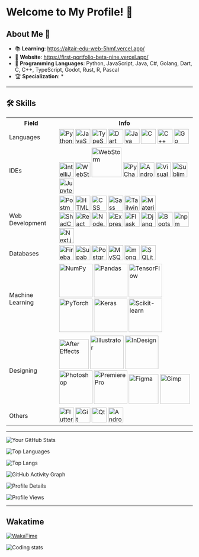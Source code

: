 # Welcome to My Profile! 👋

## About Me 🌟

- 📚 **Learning**: https://altair-edu-web-5hmf.vercel.app/
- 🔮 **Website**: https://first-portfolio-beta-nine.vercel.app/
- 🧠 **Programming Languages**: Python, JavaScript, Java, C#, Golang, Dart, C, C++, TypeScript, Godot, Rust, R, Pascal
- 🏆 **Specialization**: *

---

## 🛠️ Skills

<div>
	<table>
	<tr><th>Field</th><th>Info</th></tr>
		<tr>
		<td>Languages</td>
		<td>
		<img width="40" src="https://user-images.githubusercontent.com/25181517/183423507-c056a6f9-1ba8-4312-a350-19bcbc5a8697.png" alt="Python" title="Python"/>
		<img width="40" src="https://user-images.githubusercontent.com/25181517/117447155-6a868a00-af3d-11eb-9cfe-245df15c9f3f.png" alt="JavaScript" title="JavaScript"/>
		<img width="40" src="https://user-images.githubusercontent.com/25181517/183890598-19a0ac2d-e88a-4005-a8df-1ee36782fde1.png" alt="TypeScript" title="TypeScript"/>
		<img width="40" src="https://user-images.githubusercontent.com/25181517/186150304-1568ffdf-4c62-4bdc-9cf1-8d8efcea7c5b.png" alt="Dart" title="Dart"/>
			<img width="40" src="https://user-images.githubusercontent.com/25181517/117201156-9a724800-adec-11eb-9a9d-3cd0f67da4bc.png" alt="Java" title="Java"/>
			<img width="40" src="https://user-images.githubusercontent.com/25181517/192106070-46255bcf-65e6-4c6b-a296-bf8d0d8fb2a7.png" alt="C" title="C"/>
			<img width="40" src="https://user-images.githubusercontent.com/25181517/192106073-90fffafe-3562-4ff9-a37e-c77a2da0ff58.png" alt="C++" title="C++"/>
			<img width="40" src="https://user-images.githubusercontent.com/25181517/192149581-88194d20-1a37-4be8-8801-5dc0017ffbbe.png" alt="Go" title="Go"/>
			</td>
		</tr>
		<tr>
		<td>IDEs</td>
		<td><img width="40" src="https://user-images.githubusercontent.com/25181517/192108890-200809d1-439c-4e23-90d3-b090cf9a4eea.png" alt="IntelliJ" title="IntelliJ"/>
			<img width="40" src="https://user-images.githubusercontent.com/25181517/192108893-b1eed3c7-b2c4-4e1c-9e9f-c7e83637b33d.png" alt="WebStorm" title="WebStorm"/>
			<img width="80" src="https://custom-icon-badges.demolab.com/badge/Visual%20Studio-5C2D91.svg?&logo=visual-studio&logoColor=white" alt="WebStorm" title="WebStorm"/>
			<img width="40" src="https://github.com/user-attachments/assets/9f931c45-0585-4db0-86a7-25ce3f5bef25" alt="PyCharm" title="PyCharm"/>
			<img width="40" src="https://user-images.githubusercontent.com/25181517/192108895-20dc3343-43e3-4a54-a90e-13a4abbc57b9.png" alt="Android Studio" title="Android Studio"/>
			<img width="40" src="https://user-images.githubusercontent.com/25181517/192108891-d86b6220-e232-423a-bf5f-90903e6887c3.png" alt="Visual Studio Code" title="Visual Studio Code"/>
			<img width="40" src="https://user-images.githubusercontent.com/25181517/190887576-6653f877-8439-4521-82f3-403086ead892.png" alt="Sublime Text" title="Sublime Text"/>
			<img width="40" src="https://user-images.githubusercontent.com/25181517/183914128-3fc88b4a-4ac1-40e6-9443-9a30182379b7.png" alt="Jupyter Notebook" title="Jupyter Notebook"/></td>
		</tr>
		<tr>
		<td>Web Development</td>
			<td><img width="40" src="https://user-images.githubusercontent.com/25181517/192109061-e138ca71-337c-4019-8d42-4792fdaa7128.png" alt="Postman" title="Postman"/>
			<img width="40" src="https://user-images.githubusercontent.com/25181517/192158954-f88b5814-d510-4564-b285-dff7d6400dad.png" alt="HTML" title="HTML"/>
			<img width="40" src="https://user-images.githubusercontent.com/25181517/183898674-75a4a1b1-f960-4ea9-abcb-637170a00a75.png" alt="CSS" title="CSS"/>
			<img width="40" src="https://user-images.githubusercontent.com/25181517/192158956-48192682-23d5-4bfc-9dfb-6511ade346bc.png" alt="Sass" title="Sass"/>
			<img width="40" src="https://user-images.githubusercontent.com/25181517/202896760-337261ed-ee92-4979-84c4-d4b829c7355d.png" alt="Tailwind CSS" title="Tailwind CSS"/>
			<img width="40" src="https://user-images.githubusercontent.com/25181517/189716630-fe6c084c-6c66-43af-aa49-64c8aea4a5c2.png" alt="Material UI" title="Material UI"/>
			<br />
			<img width="40" src="https://github.com/user-attachments/assets/e4bd419a-2a4a-459a-ba9a-d3324e693c4d" alt="ShadCn UI" title="ShadCn UI"/>
			<img width="40" src="https://user-images.githubusercontent.com/25181517/183897015-94a058a6-b86e-4e42-a37f-bf92061753e5.png" alt="React" title="React"/>
			<img width="40" src="https://user-images.githubusercontent.com/25181517/183568594-85e280a7-0d7e-4d1a-9028-c8c2209e073c.png" alt="Node.js" title="Node.js"/>
			<img width="40" src="https://user-images.githubusercontent.com/25181517/183859966-a3462d8d-1bc7-4880-b353-e2cbed900ed6.png" alt="Express" title="Express"/>
			<img width="40" src="https://user-images.githubusercontent.com/25181517/183423775-2276e25d-d43d-4e58-890b-edbc88e915f7.png" alt="Flask" title="Flask"/>
			<img width="40" src="https://github.com/marwin1991/profile-technology-icons/assets/62091613/9bf5650b-e534-4eae-8a26-8379d076f3b4" alt="Django" title="Django"/>
            <img width="40" src="https://user-images.githubusercontent.com/25181517/183898054-b3d693d4-dafb-4808-a509-bab54cf5de34.png" alt="Bootstrap" title="Bootstrap"/>
			<img width="40" src="https://user-images.githubusercontent.com/25181517/121401671-49102800-c959-11eb-9f6f-74d49a5e1774.png" alt="npm" title="npm"/>
			<img width="40" src="https://github.com/marwin1991/profile-technology-icons/assets/136815194/5f8c622c-c217-4649-b0a9-7e0ee24bd704" alt="Next.js" title="Next.js"/></td>
		</tr>
		<tr>
		<td>Databases</td>
			<td><img width="40" src="https://user-images.githubusercontent.com/25181517/189716855-2c69ca7a-5149-4647-936d-780610911353.png" alt="Firebase" title="Firebase"/>
			<img width="40" src="https://github.com/user-attachments/assets/e40fc76b-c8d8-47c3-bb53-c7795abaf596" alt="Supabase" title="Supabase"/>
			<img width="40" src="https://user-images.githubusercontent.com/25181517/117208740-bfb78400-adf5-11eb-97bb-09072b6bedfc.png" alt="PostgreSQL" title="PostgreSQL"/>
			<img width="40" src="https://user-images.githubusercontent.com/25181517/183896128-ec99105a-ec1a-4d85-b08b-1aa1620b2046.png" alt="MySQL" title="MySQL"/>
			<img width="40" src="https://user-images.githubusercontent.com/25181517/182884177-d48a8579-2cd0-447a-b9a6-ffc7cb02560e.png" alt="mongoDB" title="mongoDB"/>
			<img width="40" src="https://github.com/marwin1991/profile-technology-icons/assets/136815194/82df4543-236b-4e45-9604-5434e3faab17" alt="SQLite" title="SQLite"/></td></tr>
		<tr>
    <td>Machine Learning</td>
    <td>
        <img width="90" src="https://img.shields.io/badge/Numpy-777BB4?style=for-the-badge&logo=numpy&logoColor=white" alt="NumPy" title="NumPy"/>
        <img width="90" src="https://img.shields.io/badge/Pandas-2C2D72?style=for-the-badge&logo=pandas&logoColor=white" alt="Pandas" title="Pandas"/>
        <img width="90" src="https://img.shields.io/badge/TensorFlow-FF6F00?style=for-the-badge&logo=tensorflow&logoColor=white" alt="TensorFlow" title="TensorFlow"/>
        <img width="90" src="https://img.shields.io/badge/PyTorch-EE4C2C?style=for-the-badge&logo=pytorch&logoColor=white" alt="PyTorch" title="PyTorch"/>
        <img width="90" src="https://img.shields.io/badge/Keras-FF0000?style=for-the-badge&logo=keras&logoColor=white" alt="Keras" title="Keras"/>
        <img width="90" src="https://img.shields.io/badge/scikit_learn-F7931E?style=for-the-badge&logo=scikit-learn&logoColor=white" alt="Scikit-learn" title="Scikit-learn"/>
    </td>
</tr>
		<td>Designing</td>
		<td><img width="80" src="https://img.shields.io/badge/Adobe%20After%20Effects-CF96FD?logo=Adobe%20After%20Effects&logoColor=393665" alt="After Effects" title="After Effects"/>
			<img width="90" src="https://img.shields.io/badge/Adobe%20Illustrator-FF9A00?logo=adobe%20illustrator&logoColor=white" alt="Illustrator" title="Illustrator"/>
			<img width="90" src="https://img.shields.io/badge/Adobe%20InDesign-49021F?logo=adobeindesign&logoColor=white" alt="InDesign" title="InDesign"/>
			<img width="90" src="https://img.shields.io/badge/Adobe%20Photoshop-31A8FF?logo=Adobe%20Photoshop&logoColor=black" alt="Photoshop" title="Photoshop"/>
			<img width="90" src="https://img.shields.io/badge/Adobe%20Premiere%20Pro-9999FF?logo=Adobe%20Premiere%20Pro&logoColor=white" alt="PremierePro" title="PremierePro"/>
			<img width="80" src="https://img.shields.io/badge/Figma-F24E1E?logo=figma&logoColor=white" alt="Figma" title="Figma"/>
			<img width="80" src="https://img.shields.io/badge/Gimp-5C5543?logo=gimp&logoColor=white" alt="Gimp" title="Gimp"/></td>
		</tr>
		<tr>
		<td>Others</td>
			<td><img width="40" src="https://user-images.githubusercontent.com/25181517/186150365-da1eccce-6201-487c-8649-45e9e99435fd.png" alt="Flutter" title="Flutter"/>
			<img width="40" src="https://user-images.githubusercontent.com/25181517/192108372-f71d70ac-7ae6-4c0d-8395-51d8870c2ef0.png" alt="Git" title="Git"/>
			<img width="40" src="https://github.com/marwin1991/profile-technology-icons/assets/136815194/11e7dfe7-c1f6-483c-9d92-276f1fa9363b" alt="Qt" title="Qt"/>
			<img width="40" src="https://user-images.githubusercontent.com/25181517/117269608-b7dcfb80-ae58-11eb-8e66-6cc8753553f0.png" alt="Android" title="Android"/></td></tr>
		<tr>
</table>
</div>

---

![Your GitHub Stats](https://github-readme-stats.vercel.app/api?username=MaverickPoly&show_icons=true&theme=radical)

![Top Languages](https://github-readme-stats.vercel.app/api/top-langs/?username=MaverickPoly&layout=compact&theme=radical)

![Top Langs](https://github-readme-stats.vercel.app/api/top-langs/?username=MaverickPoly&langs_count=20&layout=compact)

![GitHub Activity Graph](https://github-readme-activity-graph.vercel.app/graph?username=MaverickPoly&theme=redical)

![Profile Details](http://github-profile-summary-cards.vercel.app/api/cards/profile-details?username=MaverickPoly&theme=tokyonight)


![Profile Views](https://komarev.com/ghpvc/?username=MaverickPoly&color=green)

---

## Wakatime

[![WakaTime](https://wakatime.com/badge/user/2a7d0064-9b18-4884-809b-df435b749b76.svg)](https://wakatime.com/@Altairetech)

<img src="https://github-readme-stats.vercel.app/api/wakatime?username=Altairetech&layout=compact&theme=gotham&langs_count=20&custom_title=Coding%20Stats" alt="Coding stats"/>
